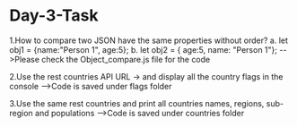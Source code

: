 # Day-3-Task

1.How to compare two JSON have the same properties without order?
a. let obj1 = {name:"Person 1", age:5};
b. let obj2 = { age:5, name: "Person 1"};
-->Please check the Object_compare.js file for the code

2.Use the rest countries API URL -> and display all the country flags in the console
-->Code is saved under flags folder

3.Use the same rest countries and print all countries names, regions, sub-region and populations
-->Code is saved under countries folder
